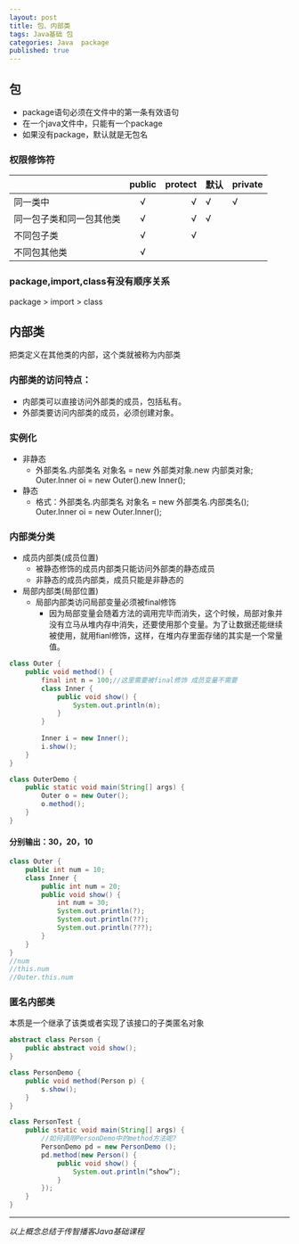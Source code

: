 ```yaml
---  
layout: post  
title: 包、内部类  
tags: Java基础 包  
categories: Java  package  
published: true  
---  
```


## 包

* package语句必须在文件中的第一条有效语句
* 在一个java文件中，只能有一个package
* 如果没有package，默认就是无包名

### 权限修饰符

|                          | public     | protect    | 默认   | private   |
| -----------------------  | :--------: | ---------: | ------ | --------- |
| 同一类中                 | √          | √          | √      | √         |
| 同一包子类和同一包其他类 | √          | √          | √      |           |
| 不同包子类               | √          | √          |        |           |
| 不同包其他类             | √          |            |        |           |

### package,import,class有没有顺序关系

package > import > class

## 内部类

把类定义在其他类的内部，这个类就被称为内部类

### 内部类的访问特点：

* 内部类可以直接访问外部类的成员，包括私有。
* 外部类要访问内部类的成员，必须创建对象。

### 实例化

* 非静态
	- 外部类名.内部类名 对象名 = new 外部类对象.new 内部类对象;  
	  Outer.Inner oi = new Outer().new Inner();
* 静态
	- 格式：外部类名.内部类名 对象名 = new 外部类名.内部类名();  
	  Outer.Inner oi = new Outer.Inner();

### 内部类分类

* 成员内部类(成员位置)
    - 被静态修饰的成员内部类只能访问外部类的静态成员
    - 非静态的成员内部类，成员只能是非静态的
* 局部内部类(局部位置)
    - 局部内部类访问局部变量必须被final修饰
        + 因为局部变量会随着方法的调用完毕而消失，这个时候，局部对象并没有立马从堆内存中消失，还要使用那个变量。为了让数据还能继续被使用，就用fianl修饰，这样，在堆内存里面存储的其实是一个常量值。


```java
class Outer {
    public void method() {
        final int n = 100;//这里需要被final修饰 成员变量不需要
        class Inner {
            public void show() {
                System.out.println(n);
            }
        }
        
        Inner i = new Inner();
        i.show();
    }
}

class OuterDemo {
    public static void main(String[] args) {
        Outer o = new Outer();
        o.method();
    } 
}
```

#### 分别输出：30，20，10

```java
class Outer {
    public int num = 10;
    class Inner {
        public int num = 20;
        public void show() {
            int num = 30;
            System.out.println(?);
            System.out.println(??);
            System.out.println(???);
        }
    }
}
//num
//this.num
//Outer.this.num
```
### 匿名内部类

本质是一个继承了该类或者实现了该接口的子类匿名对象

```java
abstract class Person {
    public abstract void show();
}

class PersonDemo {
    public void method(Person p) {
        s.show();
    }
}

class PersonTest {
    public static void main(String[] args) {
        //如何调用PersonDemo中的method方法呢?
        PersonDemo pd = new PersonDemo ();
        pd.method(new Person() {
            public void show() {
                System.out.println(“show”);
            }
        });
    }
}
```


----------

*以上概念总结于传智播客Java基础课程*